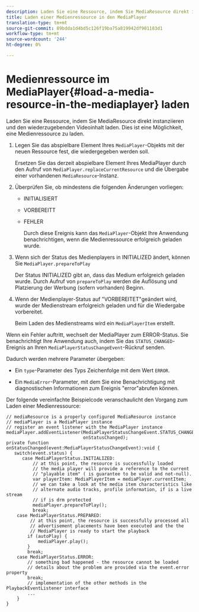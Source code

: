```yaml
---
description: Laden Sie eine Ressource, indem Sie MediaResource direkt instanziieren und den wiederzugebenden Videoinhalt laden. Dies ist eine Möglichkeit, eine Medienressource zu laden.
title: Laden einer Medienressource in den MediaPlayer
translation-type: tm+mt
source-git-commit: 89bdda1d4bd5c126f19ba75a819942df901183d1
workflow-type: tm+mt
source-wordcount: '244'
ht-degree: 0%

---
```



# Medienressource im MediaPlayer{#load-a-media-resource-in-the-mediaplayer} laden

Laden Sie eine Ressource, indem Sie MediaResource direkt instanziieren und den wiederzugebenden Videoinhalt laden. Dies ist eine Möglichkeit, eine Medienressource zu laden.

1. Legen Sie das abspielbare Element Ihres `MediaPlayer`-Objekts mit der neuen Ressource fest, die wiedergegeben werden soll.

   Ersetzen Sie das derzeit abspielbare Element Ihres MediaPlayer durch den Aufruf von `MediaPlayer.replaceCurrentResource` und die Übergabe einer vorhandenen `MediaResource`-Instanz.

1. Überprüfen Sie, ob mindestens die folgenden Änderungen vorliegen:

   * INITIALISIERT
   * VORBEREITT
   * FEHLER

      Durch diese Ereignis kann das `MediaPlayer`-Objekt Ihre Anwendung benachrichtigen, wenn die Medienressource erfolgreich geladen wurde.

1. Wenn sich der Status des Medienplayers in INITIALIZED ändert, können Sie `MediaPlayer.prepareToPlay`

   Der Status INITIALIZED gibt an, dass das Medium erfolgreich geladen wurde. Durch Aufruf von `prepareToPlay` werden die Auflösung und Platzierung der Werbung (sofern vorhanden) Beginn.

1. Wenn der Medienplayer-Status auf &quot;VORBEREITET&quot;geändert wird, wurde der Medienstream erfolgreich geladen und für die Wiedergabe vorbereitet.

   Beim Laden des Medienstreams wird ein `MediaPlayerItem` erstellt.

Wenn ein Fehler auftritt, wechselt der MediaPlayer zum ERROR-Status. Sie benachrichtigt Ihre Anwendung auch, indem Sie das `STATUS_CHANGED`-Ereignis an Ihren `MediaPlayerStatusChangeEvent`-Rückruf senden.

Dadurch werden mehrere Parameter übergeben:
* Ein `type`-Parameter des Typs Zeichenfolge mit dem Wert `ERROR`.

* Ein `MediaError`-Parameter, mit dem Sie eine Benachrichtigung mit diagnostischen Informationen zum Ereignis &quot;error&quot;abrufen können.


<!--<a id="example_3774607C6F08473282CF0CB7F3D82373"></a>-->

Der folgende vereinfachte Beispielcode veranschaulicht den Vorgang zum Laden einer Medienressource:

```
// mediaResource is a properly configured MediaResource instance 
// mediaPlayer is a MediaPlayer instance 
// register an event listener with the MediaPlayer instance 
mediaPlayer.addEventListener(MediaPlayerStatusChangeEvent.STATUS_CHANGED,  
                             onStatusChanged); 
private function onStatusChanged(event:MediaPlayerStatusChangeEvent):void { 
   switch(event.status) { 
      case MediaPlayerStatus.INITIALIZED: 
          // at this point, the resource is successfully loaded 
          // the media player will provide a reference to the current 
          // "playable item" ( is guarantee to be valid and not-null). 
          var playerItem: MediaPlayerItem = mediaPlayer.currentItem; 
          // we can take a look at the media item characteristics like 
          // alternate audio tracks, profile information, if is a live stream 
          // if is drm protected 
          mediaPlayer.prepareToPlay(); 
          break; 
    case MediaPlayerStatus.PREPARED: 
         // at this point, the resource is successfully processed all  
         // advertisement placements have been executed and the the  
         // MediaPlayer is ready to start the playback 
        if (autoPlay) { 
            mediaPlayer.play(); 
        } 
        break; 
    case MediaPlayerStatus.ERROR: 
        // something bad happened - the resource cannot be loaded 
        // details about the problem are provided via the event.error property 
        break; 
        // implementation of the other methods in the PlaybackEventListener interface 
        ... 
    } 
}
```
